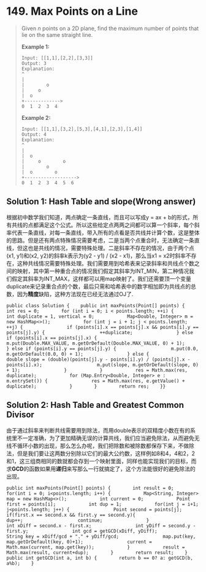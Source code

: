# 149. Max Points on a Line

> Given _n_ points on a 2D plane, find the maximum number of points that lie on the same straight line.
>
> **Example 1:**
>
> ```text
> Input: [[1,1],[2,2],[3,3]]
> Output: 3
> Explanation:
> ^
> |
> |        o
> |     o
> |  o  
> +------------->
> 0  1  2  3  4
> ```
>
> **Example 2:**
>
> ```text
> Input: [[1,1],[3,2],[5,3],[4,1],[2,3],[1,4]]
> Output: 4
> Explanation:
> ^
> |
> |  o
> |     o        o
> |        o
> |  o        o
> +------------------->
> 0  1  2  3  4  5  6
> ```

## Solution 1: Hash Table and slope\(Wrong answer\)

根据初中数学我们知道，两点确定一条直线，而且可以写成y = ax + b的形式，所有共线的点都满足这个公式。所以这些给定点两两之间都可以算一个斜率，每个斜率代表一条直线，对每一条直线，带入所有的点看是否共线并计算个数，这是整体的思路。但是还有两点特殊情况需要考虑，二是当两个点重合时，无法确定一条直线，但这也是共线的情况，需要特殊处理。二是斜率不存在的情况，由于两个点\(x1, y1\)和\(x2, y2\)的斜率k表示为\(y2 - y1\) / \(x2 - x1\)，那么当x1 = x2时斜率不存在，这种共线情况需要特殊处理。我们需要用到哈希表来记录斜率和共线点个数之间的映射，其中第一种重合点的情况我们假定其斜率为INT\_MIN，第二种情况我们假定其斜率为INT\_MAX，这样都可以用map映射了。我们还需要顶一个变量duplicate来记录重合点的个数，最后只需和哈希表中的数字相加即为共线点的总数，因为**精度**缺陷，这种方法现在已经无法通过OJ了.

```text
public class Solution {    public int maxPoints(Point[] points) {        int res = 0;        for (int i = 0; i < points.length; ++i) {            int duplicate = 1, vertical = 0;            Map<Double, Integer> m = new HashMap<>();            for (int j = i + 1; j < points.length; ++j) {                if (points[i].x == points[j].x && points[i].y == points[j].y) {                    ++duplicate;                } else if (points[i].x == points[j].x) {                    m.put(Double.MAX_VALUE, m.getOrDefault(Double.MAX_VALUE, 0) + 1);                } else if (points[i].y == points[j].y) {                    m.put(0.0, m.getOrDefault(0.0, 0) + 1);                } else {                    double slope = (double)(points[j].y - points[i].y) / (points[j].x - points[i].x);                    m.put(slope, m.getOrDefault(slope, 0) + 1);                }            }            res = Math.max(res, duplicate);            for (Map.Entry<Double, Integer> e : m.entrySet()) {                res = Math.max(res, e.getValue() + duplicate);            }        }        return res;    }}
```

## Solution 2: Hash Table and Greatest Common Divisor

由于通过斜率来判断共线需要用到除法，而用double表示的双精度小数在有的系统里不一定准确，为了更加精确无误的计算共线，我们应当避免除法，从而避免无线不循环小数的出现，那么怎么办呢，我们把除数和被除数都保存下来，不做除法，但是我们要让这两数分别除以它们的最大公约数，这样例如8和4，4和2，2和1，这三组商相同的数就都会存到一个映射里面，同样也能实现我们的目标，而求**GCD**的函数如果用**递归**来写那么一行就搞定了，这个方法能很好的避免除法的出现。

```text
public int maxPoints(Point[] points) {        int result = 0;        for(int i = 0; i<points.length; i++) {            Map<String, Integer> map = new HashMap<>();            int current = 0;            Point first = points[i];            int dup = 1;            for(int j = i+1; j<points.length; j++) {                Point second = points[j];                if(first.x == second.x && first.y == second.y){                    dup++;                    continue;                }                int xDiff = second.x - first.x;                int yDiff = second.y - first.y;                int gcd = getGCD(xDiff, yDiff);                String key = xDiff/gcd + "." + yDiff/gcd;                map.put(key, map.getOrDefault(key, 0)+1);                current = Math.max(current, map.get(key));            }            result = Math.max(result, current+dup);        }        return result;    }    public int getGCD(int a, int b) {        return b == 0? a: getGCD(b, a%b);    }
```

